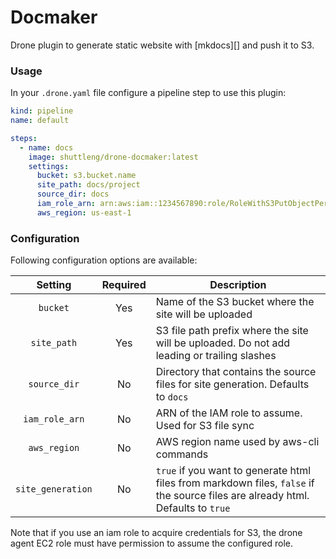 # Docmaker

Drone plugin to generate static website with [mkdocs][] and push it to S3.

### Usage

In your `.drone.yaml` file configure a pipeline step to use this plugin:

```yaml
kind: pipeline
name: default

steps:
  - name: docs
    image: shuttleng/drone-docmaker:latest
    settings:
      bucket: s3.bucket.name
      site_path: docs/project
      source_dir: docs
      iam_role_arn: arn:aws:iam::1234567890:role/RoleWithS3PutObjectPermissions
      aws_region: us-east-1
```

### Configuration

Following configuration options are available:

| Setting | Required | Description |
|:---------:|:---------:|--------|
| `bucket` |  Yes | Name of the S3 bucket where the site will be uploaded |
| `site_path` |  Yes | S3 file path prefix where the site will be uploaded. Do not add leading or trailing slashes |
| `source_dir` |  No | Directory that contains the source files for site generation. Defaults to `docs` |
| `iam_role_arn` |  No | ARN of the IAM role to assume. Used for S3 file sync |
| `aws_region` |  No | AWS region name used by aws-cli commands |
| `site_generation` |  No | `true` if you want to generate html files from markdown files, `false` if the source files are already html. Defaults to `true`  |

Note that if you use an iam role to acquire credentials for S3, the drone agent EC2 role must have permission to assume the configured role.

